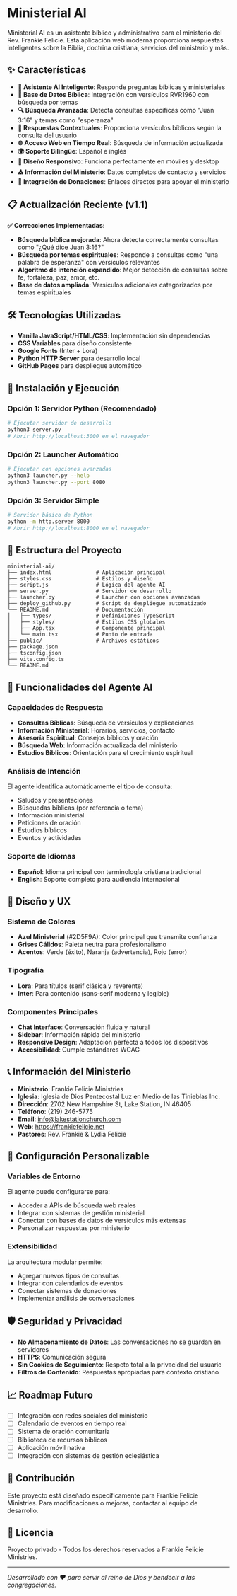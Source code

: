 # Ministerial AI

Ministerial AI es un asistente bíblico y administrativo para el ministerio del Rev. Frankie Felicie. Esta aplicación web moderna proporciona respuestas inteligentes sobre la Biblia, doctrina cristiana, servicios del ministerio y más.

## ✨ Características

- **🤖 Asistente AI Inteligente**: Responde preguntas bíblicas y ministeriales
- **📖 Base de Datos Bíblica**: Integración con versículos RVR1960 con búsqueda por temas
- **🔍 Búsqueda Avanzada**: Detecta consultas específicas como "Juan 3:16" y temas como "esperanza"
- **💬 Respuestas Contextuales**: Proporciona versículos bíblicos según la consulta del usuario
- **🌐 Acceso Web en Tiempo Real**: Búsqueda de información actualizada
- **🌍 Soporte Bilingüe**: Español e inglés
- **📱 Diseño Responsivo**: Funciona perfectamente en móviles y desktop
- **⛪ Información del Ministerio**: Datos completos de contacto y servicios
- **💝 Integración de Donaciones**: Enlaces directos para apoyar el ministerio

## 📋 Actualización Reciente (v1.1)

**✅ Correcciones Implementadas:**
- **Búsqueda bíblica mejorada**: Ahora detecta correctamente consultas como "¿Qué dice Juan 3:16?"
- **Búsqueda por temas espirituales**: Responde a consultas como "una palabra de esperanza" con versículos relevantes
- **Algoritmo de intención expandido**: Mejor detección de consultas sobre fe, fortaleza, paz, amor, etc.
- **Base de datos ampliada**: Versículos adicionales categorizados por temas espirituales

## 🛠️ Tecnologías Utilizadas

- **Vanilla JavaScript/HTML/CSS**: Implementación sin dependencias
- **CSS Variables** para diseño consistente
- **Google Fonts** (Inter + Lora)
- **Python HTTP Server** para desarrollo local
- **GitHub Pages** para despliegue automático

## 🚀 Instalación y Ejecución

### Opción 1: Servidor Python (Recomendado)
```bash
# Ejecutar servidor de desarrollo
python3 server.py
# Abrir http://localhost:3000 en el navegador
```

### Opción 2: Launcher Automático
```bash
# Ejecutar con opciones avanzadas
python3 launcher.py --help
python3 launcher.py --port 8080
```

### Opción 3: Servidor Simple
```bash
# Servidor básico de Python
python -m http.server 8000
# Abrir http://localhost:8000 en el navegador
```

## 📁 Estructura del Proyecto

```
ministerial-ai/
├── index.html              # Aplicación principal
├── styles.css              # Estilos y diseño
├── script.js               # Lógica del agente AI
├── server.py               # Servidor de desarrollo
├── launcher.py             # Launcher con opciones avanzadas
├── deploy_github.py        # Script de despliegue automatizado
└── README.md               # Documentación
│   ├── types/              # Definiciones TypeScript
│   ├── styles/             # Estilos CSS globales
│   ├── App.tsx             # Componente principal
│   └── main.tsx            # Punto de entrada
├── public/                 # Archivos estáticos
├── package.json
├── tsconfig.json
├── vite.config.ts
└── README.md
```

## 🎯 Funcionalidades del Agente AI

### Capacidades de Respuesta
- **Consultas Bíblicas**: Búsqueda de versículos y explicaciones
- **Información Ministerial**: Horarios, servicios, contacto
- **Asesoría Espiritual**: Consejos bíblicos y oración
- **Búsqueda Web**: Información actualizada del ministerio
- **Estudios Bíblicos**: Orientación para el crecimiento espiritual

### Análisis de Intención
El agente identifica automáticamente el tipo de consulta:
- Saludos y presentaciones
- Búsquedas bíblicas (por referencia o tema)
- Información ministerial
- Peticiones de oración
- Estudios bíblicos
- Eventos y actividades

### Soporte de Idiomas
- **Español**: Idioma principal con terminología cristiana tradicional
- **English**: Soporte completo para audiencia internacional

## 🎨 Diseño y UX

### Sistema de Colores
- **Azul Ministerial** (#2D5F9A): Color principal que transmite confianza
- **Grises Cálidos**: Paleta neutra para profesionalismo
- **Acentos**: Verde (éxito), Naranja (advertencia), Rojo (error)

### Tipografía
- **Lora**: Para títulos (serif clásica y reverente)
- **Inter**: Para contenido (sans-serif moderna y legible)

### Componentes Principales
- **Chat Interface**: Conversación fluida y natural
- **Sidebar**: Información rápida del ministerio
- **Responsive Design**: Adaptación perfecta a todos los dispositivos
- **Accesibilidad**: Cumple estándares WCAG

## 📞 Información del Ministerio

- **Ministerio**: Frankie Felicie Ministries
- **Iglesia**: Iglesia de Dios Pentecostal Luz en Medio de las Tinieblas Inc.
- **Dirección**: 2702 New Hampshire St, Lake Station, IN 46405
- **Teléfono**: (219) 246-5775
- **Email**: info@lakestationchurch.com
- **Web**: https://frankiefelicie.net
- **Pastores**: Rev. Frankie & Lydia Felicie

## 🔧 Configuración Personalizable

### Variables de Entorno
El agente puede configurarse para:
- Acceder a APIs de búsqueda web reales
- Integrar con sistemas de gestión ministerial
- Conectar con bases de datos de versículos más extensas
- Personalizar respuestas por ministerio

### Extensibilidad
La arquitectura modular permite:
- Agregar nuevos tipos de consultas
- Integrar con calendarios de eventos
- Conectar sistemas de donaciones
- Implementar análisis de conversaciones

## 🛡️ Seguridad y Privacidad

- **No Almacenamiento de Datos**: Las conversaciones no se guardan en servidores
- **HTTPS**: Comunicación segura
- **Sin Cookies de Seguimiento**: Respeto total a la privacidad del usuario
- **Filtros de Contenido**: Respuestas apropiadas para contexto cristiano

## 📈 Roadmap Futuro

- [ ] Integración con redes sociales del ministerio
- [ ] Calendario de eventos en tiempo real
- [ ] Sistema de oración comunitaria
- [ ] Biblioteca de recursos bíblicos
- [ ] Aplicación móvil nativa
- [ ] Integración con sistemas de gestión eclesiástica

## 🤝 Contribución

Este proyecto está diseñado específicamente para Frankie Felicie Ministries. Para modificaciones o mejoras, contactar al equipo de desarrollo.

## 📄 Licencia

Proyecto privado - Todos los derechos reservados a Frankie Felicie Ministries.

---

*Desarrollado con ❤️ para servir al reino de Dios y bendecir a las congregaciones.*